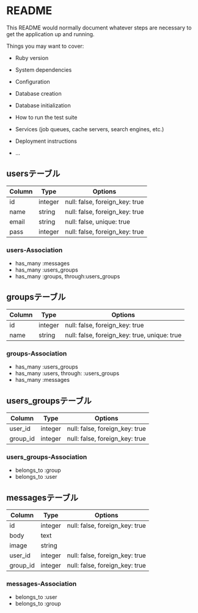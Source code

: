 # README

This README would normally document whatever steps are necessary to get the
application up and running.

Things you may want to cover:

* Ruby version

* System dependencies

* Configuration

* Database creation

* Database initialization

* How to run the test suite

* Services (job queues, cache servers, search engines, etc.)

* Deployment instructions

* ...


## usersテーブル

|Column|Type|Options|
|------|----|-------|
|id|integer|null: false, foreign_key: true|
|name|string|null: false, foreign_key: true|
|email|string|null: false, unique: true|
|pass|integer|null: false, foreign_key: true|

### users-Association
- has_many :messages
- has_many :users_groups
- has_many :groups, through:users_groups


## groupsテーブル

|Column|Type|Options|
|------|----|-------|
|id|integer|null: false, foreign_key: true|
|name|string|null: false, foreign_key: true, unique: true|

### groups-Association
- has_many :users_groups
- has_many :users, through: :users_groups
- has_many :messages

## users_groupsテーブル

|Column|Type|Options|
|------|----|-------|
|user_id|integer|null: false, foreign_key: true|
|group_id|integer|null: false, foreign_key: true|

### users_groups-Association
- belongs_to :group
- belongs_to :user

## messagesテーブル

|Column|Type|Options|
|------|----|-------|
|id|integer|null: false, foreign_key: true|
|body|text||
|image|string||
|user_id|integer|null: false, foreign_key: true|
|group_id|integer|null: false, foreign_key: true|

### messages-Association

- belongs_to :user
- belongs_to :group